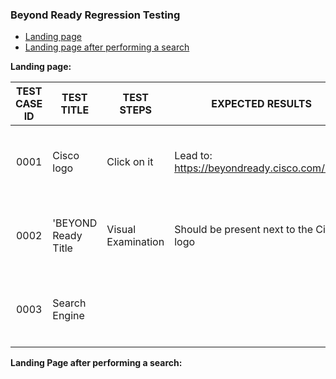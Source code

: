 ### Beyond Ready Regression Testing


- [Landing page](#landing-page-after-performing-a-search)
- [Landing page after performing a search](#landing-page-after-performing-a-search)

**Landing page:**

| TEST CASE ID  | TEST TITLE       | TEST STEPS | EXPECTED RESULTS | TEST PERFORMED | PASS OR FAIL | COMMENTS |
| :-----------: | ---------------- | ---------- | ---------------- | :------------: | ------------ | -------- |
|     0001      |   Cisco logo    | Click on it |Lead to: https://beyondready.cisco.com/ngap| &check; | <ul><li>[ ] pass</li><li>[x] fail</li></ul> | It opens https://beyondready.cisco.com:8080/ngap/ This site can’t be reached |
|     0002      | 'BEYOND Ready Title | Visual Examination | Should be present next to the Cisco logo | &check; | <ul><li>[x] pass</li><li>[ ] fail</li></ul> |       |
|     0003      | Search Engine |            |                  |                | <ul><li>[ ] pass</li><li>[ ] fail</li></ul> |         |

 
**Landing Page after performing a search:**


  
  
  

  
  
<!--- :white_check_mark:   
<ul><li>- [x] completed</li><li>- [ ] todo</li></ul>
<ul><li>[x] done</li><li>[ ] tobedone</li></ul> --->
